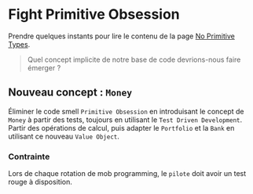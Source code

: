 # Fight Primitive Obsession

Prendre quelques instants pour lire le contenu de la page [No Primitive Types](https://xtrem-tdd.netlify.app/Flavours/no-primitive-types).

> Quel concept implicite de notre base de code devrions-nous faire émerger ?

## Nouveau concept : `Money`
Éliminer le code smell `Primitive Obsession` en introduisant le concept de `Money` à partir des tests, toujours en utilisant le `Test Driven Development`.
Partir des opérations de calcul, puis adapter le `Portfolio` et la `Bank` en utilisant ce nouveau `Value Object`.

### Contrainte

Lors de chaque rotation de mob programming, le `pilote` doit avoir un test rouge à disposition. 
